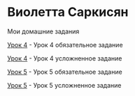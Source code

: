 # Виолетта Саркисян

Мои домашние задания

[Урок 4](https://violettaarms.github.io/Lesson4/ "Обязательное задание") - Урок 4 обязательное задание

[Урок 4](https://violettaarms.github.io/Lesson4_1/ "Усложненное задание") - Урок 4 усложненное задание

[Урок 5](https://violettaarms.github.io/Lesson_5/ "Обязательное задание") - Урок 5 обязательное задание

[Урок 5](https://violettaarms.github.io/Lesson_5_1/ "Усложненное задание") - Урок 5 усложненное задание
